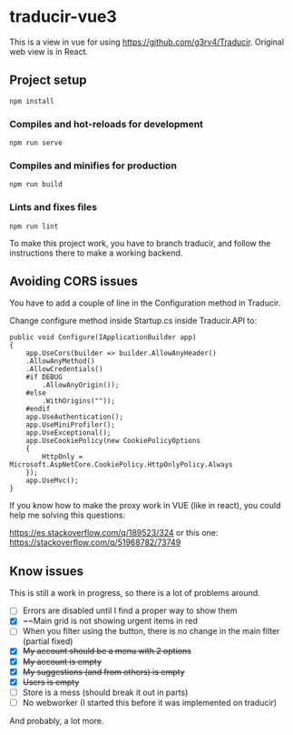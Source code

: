 # traducir-vue3

This is a view in vue for using https://github.com/g3rv4/Traducir. Original web view is in React. 

## Project setup
```
npm install
```

### Compiles and hot-reloads for development
```
npm run serve
```

### Compiles and minifies for production
```
npm run build
```

### Lints and fixes files
```
npm run lint
```
To make this project work, you have to branch traducir, and follow the instructions there to make a working backend. 

## Avoiding CORS issues

You have to add a couple of line in the Configuration method in Traducir. 

Change configure method inside Startup.cs inside Traducir.API to:

    public void Configure(IApplicationBuilder app)
    {
        app.UseCors(builder => builder.AllowAnyHeader()
        .AllowAnyMethod()
        .AllowCredentials()
        #if DEBUG
            .AllowAnyOrigin());
        #else
            .WithOrigins(""));
        #endif
        app.UseAuthentication();
        app.UseMiniProfiler();
        app.UseExceptional();
        app.UseCookiePolicy(new CookiePolicyOptions
        {
            HttpOnly = Microsoft.AspNetCore.CookiePolicy.HttpOnlyPolicy.Always
        });
        app.UseMvc();
    }
    
If you know how to make the proxy work in VUE (like in react), you could help me solving this questions:

https://es.stackoverflow.com/q/189523/324
or this one:
https://stackoverflow.com/q/51968782/73749

## Know issues

This is still a work in progress, so there is a lot of problems around.

- [ ] Errors are disabled until I find a proper way to show them
- [X] ~~Main grid is not showing urgent items in red
- [ ] When you filter using the button, there is no change in the main filter (partial fixed)
- [X] ~~My account should be a menu with 2 options~~
- [X] ~~My account is empty~~
- [X] ~~My suggestions (and from others) is empty~~
- [X] ~~Users is empty~~
- [ ] Store is a mess (should break it out in parts)
- [ ] No webworker (I started this before it was implemented on traducir)

And probably, a lot more.
